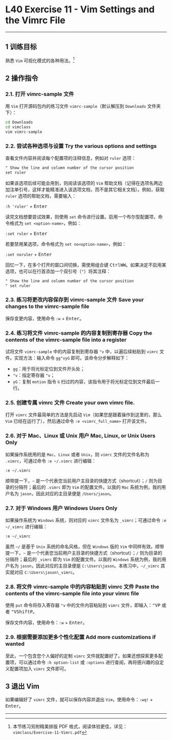# L40 Exercise 11 - Vim Settings and the Vimrc File
---

## 1 训练目标

熟悉 `Vim` 可视化模式的各种用法。[^1]



## 2 操作指令

### 2.1. 打开 vimrc-sample 文件

用 `Vim` 打开源码包内的练习文件 `vimrc-sample`（默认解压到 `Downloads` 文件夹下）：

```bash
cd Downloads
cd vimclass
vim vimrc-sample
```



### 2.2. 尝试各种选项与设置 Try the various options and settings

查看文件内容并阅读每个配置项的注释信息，例如对 `ruler` 选项：

```markdown
" Show the line and column number of the cursor position
set ruler
```

如果该选项后续可能会用到，则阅读该选项的 `Vim` 帮助文档（记得在选项名两边加注单引号，这样才能精准进入该选项文档，而不是其它相关文档）。例如，获取 `ruler` 选项的帮助文档，需要输入：

`:h 'ruler'` + <kbd>Enter</kbd>

读完文档想要尝试效果，则使用 `set` 命令进行设置。启用一个布尔型配置项，命令格式为 `set <option-name>`，例如：

`:set ruler` + <kbd>Enter</kbd>

若要禁用某选项，命令格式为 `set no<option-name>`，例如：

`:set noruler` + <kbd>Enter</kbd>

回忆一下，在多个打开的窗口间切换，需使用组合键 <kbd>Ctrl</kbd><kbd>W</kbd><kbd>W</kbd>。如果决定不启用某选项，也可以在行首添加一个双引号（`"`）将其注释：

```markdown
" Show the line and column number of the cursor position
" set ruler
```



### 2.3. 练习将更改内容保存到 vimrc-sample 文件 Save your changes to the vimrc-sample file

保存变更内容，使用命令 `:w` + <kbd>Enter</kbd>。



### 2.4. 练习将文件 vimrc-sample 的内容复制到寄存器 Copy the contents of the vimrc-sample file into a register

试将文件 `vimrc-sample` 中的内容复制到寄存器 `"v` 中，以遍后续粘贴到 `vimrc` 文件。实现方法：输入命令 `gg"vyG` 即可。该命令分步解释如下：

- `gg`：用于将光标定位到文件开头处；
- `"v`：指定寄存器 `"v`；
- `yG`：复制 `motion` 指令 `G` 扫过的内容，该指令用于将光标定位到文件最后一行。



### 2.5. 创建专属 vimrc 文件 Create your own vimrc file.

打开 `vimrc` 文件最简单的方法是先启动 `Vim`（如果您是跟着操作到这里的，那么 `Vim` 已经在运行了），然后通过命令 `:e <vimrc_full_name>` 打开该文件。



### 2.6. 对于 Mac、Linux 或 Unix 用户 Mac, Linux, or Unix Users Only

如果操作系统用的是 `Mac`、`Linux` 或者 `Unix`，则 `vimrc` 文件的文件名称为 `.vimrc`，可通过命令 `:e ~/.vimrc` 进行编辑：

`:e ~/.vimrc`

顺带提一下，`~` 是一个代表您当前用户主目录的快捷方式（shortcut）；`/` 则为目录的分隔符；最后的 `.vimrc` 即为 `Vim` 的配置文件。以我的 `Mac` 系统为例，我的用户名为 `jason`，因此对应的主目录便是 `/Users/jason`。



### 2.7. 对于 Windows 用户 Windows Users Only

如果操作系统为 `Windows` 系统，则对应的 `vimrc` 文件名为 `_vimrc`；可通过命令 `:e ~/_vimrc` 进行编辑：

`:e ~/_vimrc`

虽然 `~/` 是基于 `Unix` 系统的命名风格，但在 `Windows` 版的 `Vim` 中同样有效。顺带提一下，`~` 是一个代表您当前用户主目录的快捷方式（shortcut）；`/` 则为目录的分隔符；最后的 `_vimrc` 即为 `Vim` 的配置文件。以我的 `Windows` 系统为例，我的用户名为 `jason`，因此对应的主目录便是 `C:\Users\jason`。本练习中，`~/_vimrc` 其实就对应 `C:\Users\jason\_vimrc`。



### 2.8. 将文件 vimrc-sample 中的内容粘贴到 vimrc 文件 Paste the contents of the vimrc-sample file into your vimrc file

使用 `put` 命令将存入寄存器 `"v` 中的文件内容粘贴到 `vimrc` 文件，即输入：<kbd>"</kbd><kbd>V</kbd><kbd>P</kbd> 或者 <kbd>"</kbd><kbd>V</kbd><kbd>Shift</kbd><kbd>P</kbd>。

保存文件内容，使用命令：`:w` + <kbd>Enter</kbd>。



### 2.9. 根据需要添加更多个性化配置 Add more customizations if wanted

至此，一个包含您个人偏好的定制 `vimrc` 文件就配置好了。如果还想探索更多配置项，可以通过命令 `:h option-list` 或 `:options` 进行查阅，再将感兴趣的自定义配置项加入 `vimrc` 文件即可。



## 3 退出 Vim

如果编辑好了 `vimrc` 文件，就可以保存内容并退出 `Vim`，使用命令：`:wq!` + <kbd>Enter</kbd>。



---

[^1]: 本节练习另附精美排版 PDF 格式，阅读体验更佳，详见：`vimclass/Exercise-11-Vimrc.pdf`

